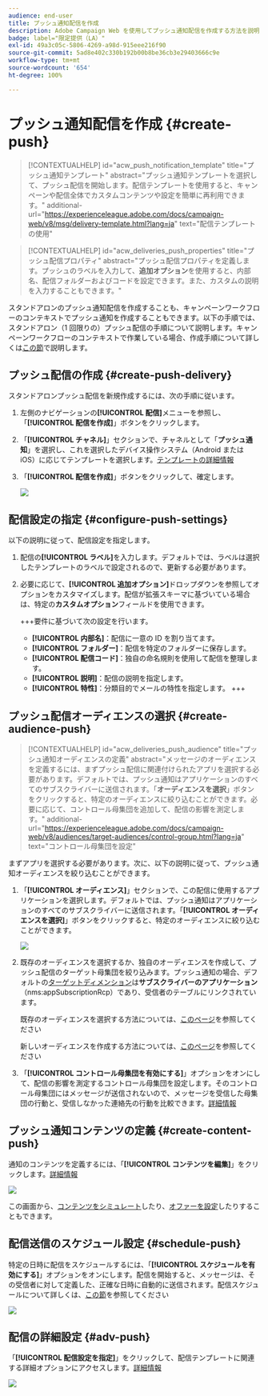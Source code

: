```yaml
---
audience: end-user
title: プッシュ通知配信を作成
description: Adobe Campaign Web を使用してプッシュ通知配信を作成する方法を説明します
badge: label="限定提供（LA）"
exl-id: 49a3c05c-5806-4269-a98d-915eee216f90
source-git-commit: 5ad8e402c330b192b00b8be36cb3e29403666c9e
workflow-type: tm+mt
source-wordcount: '654'
ht-degree: 100%

---
```


# プッシュ通知配信を作成 {#create-push}

>[!CONTEXTUALHELP]
>id="acw_push_notification_template"
>title="プッシュ通知テンプレート"
>abstract="プッシュ通知テンプレートを選択して、プッシュ配信を開始します。配信テンプレートを使用すると、キャンペーンや配信全体でカスタムコンテンツや設定を簡単に再利用できます。"
>additional-url="https://experienceleague.adobe.com/docs/campaign-web/v8/msg/delivery-template.html?lang=ja" text="配信テンプレートの使用"


>[!CONTEXTUALHELP]
>id="acw_deliveries_push_properties"
>title="プッシュ配信プロパティ"
>abstract="プッシュ配信プロパティを定義します。プッシュのラベルを入力して、**追加オプション**&#x200B;を使用すると、内部名、配信フォルダーおよびコードを設定できます。また、カスタムの説明を入力することもできます。"

スタンドアロンのプッシュ通知配信を作成することも、キャンペーンワークフローのコンテキストでプッシュ通知を作成することもできます。以下の手順では、スタンドアロン（1 回限りの）プッシュ配信の手順について説明します。キャンペーンワークフローのコンテキストで作業している場合、作成手順について詳しくは[この節](../workflows/activities/channels.md#create-a-delivery-in-a-campaign-workflow)で説明します。

## プッシュ配信の作成 {#create-push-delivery}

スタンドアロンプッシュ配信を新規作成するには、次の手順に従います。

1. 左側のナビゲーションの&#x200B;**[!UICONTROL 配信]**&#x200B;メニューを参照し、「**[!UICONTROL 配信を作成]**」ボタンをクリックします。

1. 「**[!UICONTROL チャネル]**」セクションで、チャネルとして「**プッシュ通知**」を選択し、これを選択したデバイス操作システム（Android または iOS）に応じてテンプレートを選択します。[テンプレートの詳細情報](../msg/delivery-template.md)

1. 「**[!UICONTROL 配信を作成]**」ボタンをクリックして、確定します。

   ![](assets/push_create_1.png)

## 配信設定の指定 {#configure-push-settings}

以下の説明に従って、配信設定を指定します。

1. 配信の&#x200B;**[!UICONTROL ラベル]**&#x200B;を入力します。デフォルトでは、ラベルは選択したテンプレートのラベルで設定されるので、更新する必要があります。

1. 必要に応じて、**[!UICONTROL 追加オプション]**&#x200B;ドロップダウンを参照してオプションをカスタマイズします。配信が拡張スキーマに基づいている場合は、特定の&#x200B;**カスタムオプション**&#x200B;フィールドを使用できます。

   +++要件に基づいて次の設定を行います。
   * **[!UICONTROL 内部名]**：配信に一意の ID を割り当てます。
   * **[!UICONTROL フォルダー]**：配信を特定のフォルダーに保存します。
   * **[!UICONTROL 配信コード]**：独自の命名規則を使用して配信を整理します。
   * **[!UICONTROL 説明]**：配信の説明を指定します。
   * **[!UICONTROL 特性]**：分類目的でメールの特性を指定します。
+++


## プッシュ配信オーディエンスの選択 {#create-audience-push}

>[!CONTEXTUALHELP]
>id="acw_deliveries_push_audience"
>title="プッシュ通知オーディエンスの定義"
>abstract="メッセージのオーディエンスを定義するには、まずプッシュ配信に関連付けられたアプリを選択する必要があります。デフォルトでは、プッシュ通知はアプリケーションのすべてのサブスクライバーに送信されます。「**オーディエンスを選択**」ボタンをクリックすると、特定のオーディエンスに絞り込むことができます。必要に応じて、コントロール母集団を追加して、配信の影響を測定します。"
>additional-url="https://experienceleague.adobe.com/docs/campaign-web/v8/audiences/target-audiences/control-group.html?lang=ja" text="コントロール母集団を設定"


まずアプリを選択する必要があります。次に、以下の説明に従って、プッシュ通知オーディエンスを絞り込むことができます。

1. 「**[!UICONTROL オーディエンス]**」セクションで、この配信に使用するアプリケーションを選択します。デフォルトでは、プッシュ通知はアプリケーションのすべてのサブスクライバーに送信されます。「**[!UICONTROL オーディエンスを選択]**」ボタンをクリックすると、特定のオーディエンスに絞り込むことができます。

   ![](assets/push_create_2.png)

1. 既存のオーディエンスを選択するか、独自のオーディエンスを作成して、プッシュ配信のターゲット母集団を絞り込みます。プッシュ通知の場合、デフォルトの[ターゲットディメンション](../audience/about-recipients.md#targeting-dimensions)は&#x200B;**サブスクライバーのアプリケーション**（nms:appSubscriptionRcp）であり、受信者のテーブルにリンクされています。

   既存のオーディエンスを選択する方法については、[このページ](../audience/add-audience.md)を参照してください

   新しいオーディエンスを作成する方法については、[このページ](../audience/one-time-audience.md)を参照してください

1. 「**[!UICONTROL コントロール母集団を有効にする]**」オプションをオンにして、配信の影響を測定するコントロール母集団を設定します。そのコントロール母集団にはメッセージが送信されないので、メッセージを受信した母集団の行動と、受信しなかった連絡先の行動を比較できます。[詳細情報](../audience/control-group.md)

## プッシュ通知コンテンツの定義 {#create-content-push}

通知のコンテンツを定義するには、「**[!UICONTROL コンテンツを編集]**」をクリックします。[詳細情報](content-push.md)

![](assets/push_create_5.png)

この画面から、[コンテンツをシミュレート](../preview-test/preview-test.md)したり、[オファーを設定](../msg/offers.md)したりすることもできます。

## 配信送信のスケジュール設定 {#schedule-push}

特定の日時に配信をスケジュールするには、「**[!UICONTROL スケジュールを有効にする]**」オプションをオンにします。配信を開始すると、メッセージは、その受信者に対して定義した、正確な日時に自動的に送信されます。配信スケジュールについて詳しくは、[この節](../msg/gs-messages.md#gs-schedule)を参照してください

![](assets/push_create_3.png)


## 配信の詳細設定 {#adv-push}

「**[!UICONTROL 配信設定を指定]**」をクリックして、配信テンプレートに関連する詳細オプションにアクセスします。[詳細情報](../advanced-settings/delivery-settings.md)

![](assets/push_create_4.png)
